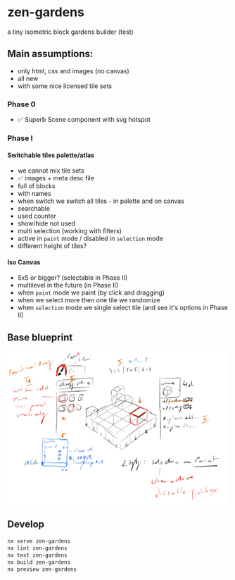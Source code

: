 # zen-gardens

a tiny isometric block gardens builder (test)

## Main assumptions:
- only html, css and images (no canvas)
- all new
- with some nice licensed tile sets

### Phase 0
- ✅ Superb Scene component with svg hotspot

### Phase I

#### Switchable tiles palette/atlas
- we cannot mix tile sets
- ✅ images + meta desc file
- full of blocks
- with names
- when switch we switch all tiles - in palette and on canvas
- searchable
- used counter
- show/hide not used
- multi selection (working with filters)
- active in `paint` mode / disabled in `selection` mode
- different height of tiles?

#### Iso Canvas
- 5x5 or bigger? (selectable in Phase II)
- multilevel in the future (in Phase II)
- when `paint` mode we paint (by click and dragging)
- when we select more then one tile we randomize
- when `selection` mode we single select tile (and see it's options in Phase II)

## Base blueprint

![Blueprint](blueprint.png)

## Develop

```
nx serve zen-gardens
nx lint zen-gardens
nx test zen-gardens
nx build zen-gardens
nx preview zen-gardens
```
